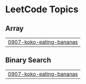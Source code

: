 
<!---LeetCode Topics Start-->
# LeetCode Topics
## Array
|  |
| ------- |
| [0907-koko-eating-bananas](https://github.com/Gitjha6/DSA/tree/master/0907-koko-eating-bananas) |
## Binary Search
|  |
| ------- |
| [0907-koko-eating-bananas](https://github.com/Gitjha6/DSA/tree/master/0907-koko-eating-bananas) |
<!---LeetCode Topics End-->